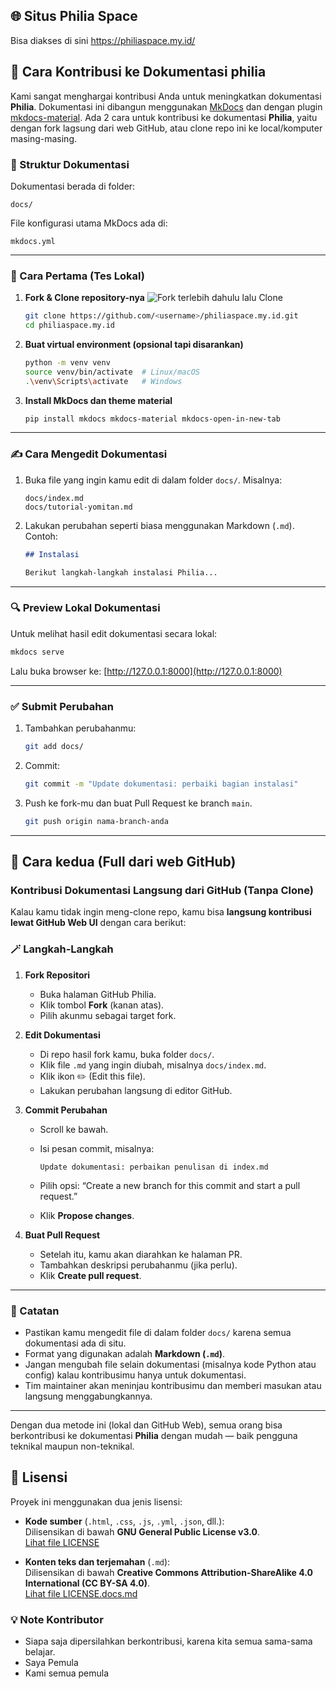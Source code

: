 ## 🌐 Situs Philia Space
Bisa diakses di sini
https://philiaspace.my.id/

## 📝 Cara Kontribusi ke Dokumentasi philia

Kami sangat menghargai kontribusi Anda untuk meningkatkan dokumentasi **Philia**. Dokumentasi ini dibangun menggunakan [MkDocs](https://www.mkdocs.org/) dan dengan plugin [mkdocs-material](https://squidfunk.github.io/mkdocs-material/). Ada 2 cara untuk kontribusi ke dokumentasi **Philia**, yaitu dengan fork lagsung dari web GitHub, atau clone repo ini ke local/komputer masing-masing.

### 📁 Struktur Dokumentasi

Dokumentasi berada di folder:

```
docs/
```

File konfigurasi utama MkDocs ada di:

```
mkdocs.yml
```

---

### 🔧 Cara Pertama (Tes Lokal)

1. **Fork & Clone repository-nya**
   ![Fork](https://github.com/phi-li-a/philiaspace.my.id/fork) terlebih dahulu lalu Clone
   ```bash
   git clone https://github.com/<username>/philiaspace.my.id.git
   cd philiaspace.my.id
   ```

2. **Buat virtual environment (opsional tapi disarankan)**

   ```bash
   python -m venv venv
   source venv/bin/activate  # Linux/macOS
   .\venv\Scripts\activate   # Windows
   ```

3. **Install MkDocs dan theme material**

   ```bash
   pip install mkdocs mkdocs-material mkdocs-open-in-new-tab
   ```

---

### ✍️ Cara Mengedit Dokumentasi

1. Buka file yang ingin kamu edit di dalam folder `docs/`. Misalnya:

   ```
   docs/index.md
   docs/tutorial-yomitan.md
   ```

2. Lakukan perubahan seperti biasa menggunakan Markdown (`.md`). Contoh:

   ```markdown
   ## Instalasi

   Berikut langkah-langkah instalasi Philia...
   ```

---

### 🔍 Preview Lokal Dokumentasi

Untuk melihat hasil edit dokumentasi secara lokal:

```bash
mkdocs serve
```

Lalu buka browser ke: [http://127.0.0.1:8000](http://127.0.0.1:8000)

---



### ✅ Submit Perubahan

1. Tambahkan perubahanmu:

   ```bash
   git add docs/
   ```

2. Commit:

   ```bash
   git commit -m "Update dokumentasi: perbaiki bagian instalasi"
   ```

3. Push ke fork-mu dan buat Pull Request ke branch `main`.
   ```bash
   git push origin nama-branch-anda
   ```
---

## 📝 Cara kedua (Full dari web GitHub)

### Kontribusi Dokumentasi Langsung dari GitHub (Tanpa Clone)

Kalau kamu tidak ingin meng-clone repo, kamu bisa **langsung kontribusi lewat GitHub Web UI** dengan cara berikut:

### 🪄 Langkah-Langkah

1. **Fork Repositori**

   * Buka halaman GitHub Philia.
   * Klik tombol **Fork** (kanan atas).
   * Pilih akunmu sebagai target fork.

2. **Edit Dokumentasi**

   * Di repo hasil fork kamu, buka folder `docs/`.
   * Klik file `.md` yang ingin diubah, misalnya `docs/index.md`.
   * Klik ikon ✏️ (Edit this file).
   * Lakukan perubahan langsung di editor GitHub.

3. **Commit Perubahan**

   * Scroll ke bawah.
   * Isi pesan commit, misalnya:

     ```
     Update dokumentasi: perbaikan penulisan di index.md
     ```
   * Pilih opsi: “Create a new branch for this commit and start a pull request.”
   * Klik **Propose changes**.

4. **Buat Pull Request**

   * Setelah itu, kamu akan diarahkan ke halaman PR.
   * Tambahkan deskripsi perubahanmu (jika perlu).
   * Klik **Create pull request**.

---

### 🧠 Catatan

* Pastikan kamu mengedit file di dalam folder `docs/` karena semua dokumentasi ada di situ.
* Format yang digunakan adalah **Markdown (`.md`)**.
* Jangan mengubah file selain dokumentasi (misalnya kode Python atau config) kalau kontribusimu hanya untuk dokumentasi.
* Tim maintainer akan meninjau kontribusimu dan memberi masukan atau langsung menggabungkannya.

---

Dengan dua metode ini (lokal dan GitHub Web), semua orang bisa berkontribusi ke dokumentasi **Philia** dengan mudah — baik pengguna teknikal maupun non-teknikal.


## 📄 Lisensi

Proyek ini menggunakan dua jenis lisensi:

- **Kode sumber** (`.html`, `.css`, `.js`, `.yml`, `.json`, dll.):  
  Dilisensikan di bawah **GNU General Public License v3.0**.  
  [Lihat file LICENSE](./LICENSE)

- **Konten teks dan terjemahan** (`.md`):  
  Dilisensikan di bawah **Creative Commons Attribution-ShareAlike 4.0 International (CC BY-SA 4.0)**.  
  [Lihat file LICENSE.docs.md](./LICENSE.docs.md)


### 💡 Note Kontributor

* Siapa saja dipersilahkan berkontribusi, karena kita semua sama-sama belajar.
* Saya Pemula
* Kami semua pemula
